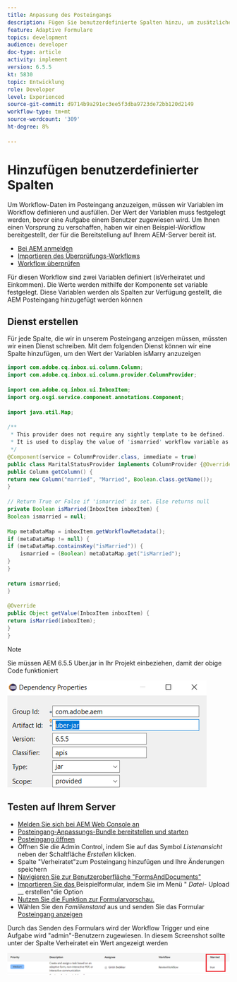 ```yaml
---
title: Anpassung des Posteingangs
description: Fügen Sie benutzerdefinierte Spalten hinzu, um zusätzliche Daten des Workflows anzuzeigen
feature: Adaptive Formulare
topics: development
audience: developer
doc-type: article
activity: implement
version: 6.5.5
kt: 5830
topic: Entwicklung
role: Developer
level: Experienced
source-git-commit: d9714b9a291ec3ee5f3dba9723de72bb120d2149
workflow-type: tm+mt
source-wordcount: '309'
ht-degree: 8%

---
```



# Hinzufügen benutzerdefinierter Spalten 

Um Workflow-Daten im Posteingang anzuzeigen, müssen wir Variablen im Workflow definieren und ausfüllen. Der Wert der Variablen muss festgelegt werden, bevor eine Aufgabe einem Benutzer zugewiesen wird. Um Ihnen einen Vorsprung zu verschaffen, haben wir einen Beispiel-Workflow bereitgestellt, der für die Bereitstellung auf Ihrem AEM-Server bereit ist.

* [Bei AEM anmelden](http://localhost:4502/crx/de/index.jsp)
* [Importieren des Überprüfungs-Workflows](assets/review-workflow.zip)
* [Workflow überprüfen](http://localhost:4502/editor.html/conf/global/settings/workflow/models/reviewworkflow.html)

Für diesen Workflow sind zwei Variablen definiert (isVerheiratet und Einkommen). Die Werte werden mithilfe der Komponente set variable festgelegt. Diese Variablen werden als Spalten zur Verfügung gestellt, die AEM Posteingang hinzugefügt werden können

## Dienst erstellen

Für jede Spalte, die wir in unserem Posteingang anzeigen müssen, müssten wir einen Dienst schreiben. Mit dem folgenden Dienst können wir eine Spalte hinzufügen, um den Wert der Variablen isMarry anzuzeigen

```java
import com.adobe.cq.inbox.ui.column.Column;
import com.adobe.cq.inbox.ui.column.provider.ColumnProvider;

import com.adobe.cq.inbox.ui.InboxItem;
import org.osgi.service.component.annotations.Component;

import java.util.Map;

/**
 * This provider does not require any sightly template to be defined.
 * It is used to display the value of 'ismarried' workflow variable as a column in inbox
 */
@Component(service = ColumnProvider.class, immediate = true)
public class MaritalStatusProvider implements ColumnProvider {@Override
public Column getColumn() {
return new Column("married", "Married", Boolean.class.getName());
}

// Return True or False if 'ismarried' is set. Else returns null
private Boolean isMarried(InboxItem inboxItem) {
Boolean ismarried = null;

Map metaDataMap = inboxItem.getWorkflowMetadata();
if (metaDataMap != null) {
if (metaDataMap.containsKey("isMarried")) {
    ismarried = (Boolean) metaDataMap.get("isMarried");
}
}

return ismarried;
}

@Override
public Object getValue(InboxItem inboxItem) {
return isMarried(inboxItem);
}
}
```

>[!NOTE]
>
>Sie müssen AEM 6.5.5 Uber.jar in Ihr Projekt einbeziehen, damit der obige Code funktioniert

![uber-jar](assets/uber-jar.PNG)

## Testen auf Ihrem Server

* [Melden Sie sich bei AEM Web Console an](http://localhost:4502/system/console/bundles)
* [Posteingang-Anpassungs-Bundle bereitstellen und starten](assets/inboxcustomization.inboxcustomization.core-1.0-SNAPSHOT.jar)
* [Posteingang öffnen](http://localhost:4502/aem/inbox)
* Öffnen Sie die Admin Control, indem Sie auf das Symbol _Listenansicht_ neben der Schaltfläche _Erstellen_ klicken.
* Spalte &quot;Verheiratet&quot;zum Posteingang hinzufügen und Ihre Änderungen speichern
* [Navigieren Sie zur Benutzeroberfläche &quot;FormsAndDocuments&quot;](http://localhost:4502/aem/forms.html/content/dam/formsanddocuments)
* [Importieren Sie das ](assets/snap-form.zip) Beispielformular, indem Sie im Menü &quot; _Datei-_ Upload  __ erstellen&quot;die Option
* [Nutzen Sie die Funktion zur Formularvorschau.](http://localhost:4502/content/dam/formsanddocuments/snapform/jcr:content?wcmmode=disabled)
* Wählen Sie den _Familienstand_ aus und senden Sie das Formular
   [Posteingang anzeigen](http://localhost:4502/aem/inbox)

Durch das Senden des Formulars wird der Workflow Trigger und eine Aufgabe wird &quot;admin&quot;-Benutzern zugewiesen. In diesem Screenshot sollte unter der Spalte Verheiratet ein Wert angezeigt werden

![verheiratete Spalte](assets/married-column.PNG)
